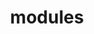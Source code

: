 ---
layout: modules
permalink: "/modules/"
title: modules

modules:
  - name: Introduction
    pagename: introduction
    video: intro.mp4
    background: intro.jpeg
    beforebeginning: do stuff
  - name: Person Centered Care
    pagename: person-centered-care
    video: PatientCenteredCare-HHsmall.mp4
    background: personcenteredcare.jpeg
    beforebeginning: do stuff
  - name: Wound Care
    pagename: wound-care
    video: wound.mp4
    background: wound.jpeg
    beforebeginning: do stuff
  - name: IV Therapy
    pagename: iv-therapy
    video: IV.mp4
    background: iv.jpeg
    beforebeginning: do stuff
  - name: Pallative Care
    pagename: pallative-care
    video: Pallatative-HHsmall.mp4
    background: pallative.jpeg
    beforebeginning: do stuff
---